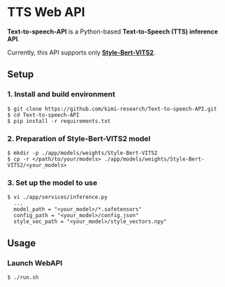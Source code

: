 # TTS Web API

**Text-to-speech-API** is a Python-based **Text-to-Speech (TTS) inference API**.

Currently, this API supports only **[Style-Bert-VITS2](https://github.com/litagin02/Style-Bert-VITS2.git)**.

## Setup

### 1. Install and build environment
```
$ git clone https://github.com/kimi-research/Text-to-speech-API.git
$ cd Text-to-speech-API
$ pip install -r requirements.txt
```
### 2. Preparation of Style-Bert-VITS2 model
```
$ mkdir -p ./app/models/weights/Style-Bert-VITS2
$ cp -r </path/to/your/models> ./app/models/weights/Style-Bert-VITS2/<your_models>
```
### 3. Set up the model to use
```
$ vi ./app/services/inference.py
  ...
  model_path = "<your_model>/*.safetensors"
  config_path = "<your_model>/config.json"
  style_vec_path = "<your_model>/style_vectors.npy"
```
## Usage
### Launch WebAPI
```
$ ./run.sh
```
